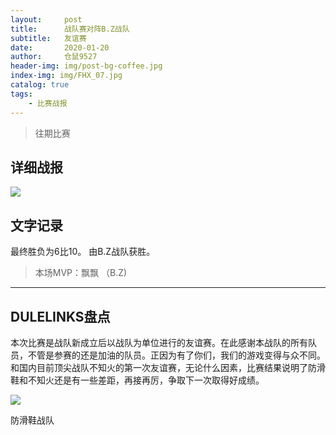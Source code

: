 ```yaml
---
layout:     post
title:      战队赛对阵B.Z战队
subtitle:   友谊赛
date:       2020-01-20
author:     仓鼠9527
header-img: img/post-bg-coffee.jpg
index-img: img/FHX_07.jpg
catalog: true
tags:
    - 比赛战报
---
```

>往期比赛


## 详细战报

![](https://ftp.bmp.ovh/imgs/2020/02/1e457aded2194562.jpg)





## 文字记录

最终胜负为6比10。
由B.Z战队获胜。

>本场MVP：飘飘    （B.Z)   

----

## DULELINKS盘点




本次比赛是战队新成立后以战队为单位进行的友谊赛。在此感谢本战队的所有队员，不管是参赛的还是加油的队员。正因为有了你们，我们的游戏变得与众不同。
<br/>
和国内目前顶尖战队不知火的第一次友谊赛，无论什么因素，比赛结果说明了防滑鞋和不知火还是有一些差距，再接再厉，争取下一次取得好成绩。

![](https://ftp.bmp.ovh/imgs/2020/02/cf68a58bd43dd722.png)



防滑鞋战队
